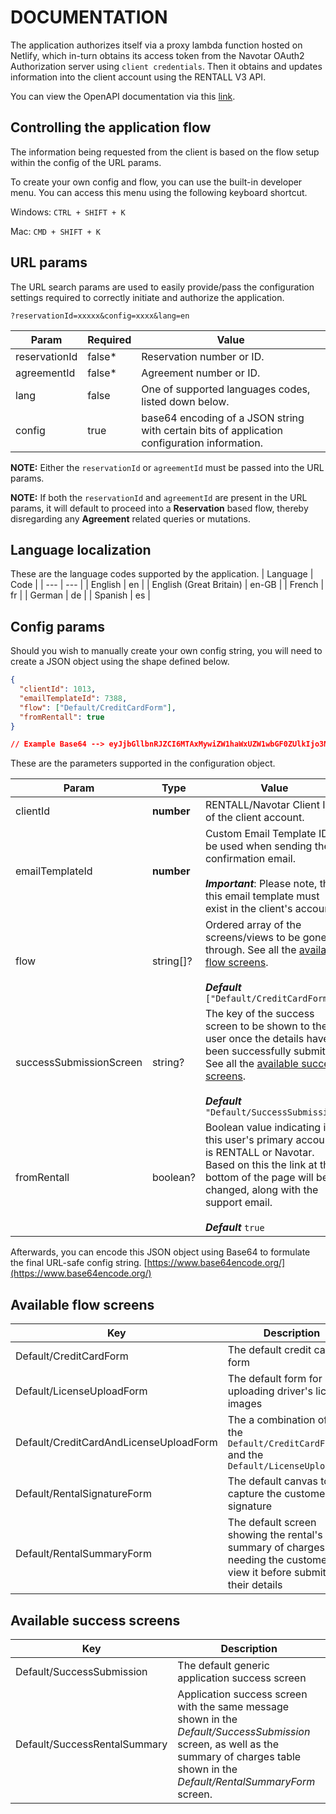 # DOCUMENTATION

The application authorizes itself via a proxy lambda function hosted on Netlify, which in-turn obtains its access token from the Navotar OAuth2 Authorization server using `client credentials`. Then it obtains and updates information into the client account using the RENTALL V3 API.

You can view the OpenAPI documentation via this [link](https://api.apprentall.com/docs).

## Controlling the application flow

The information being requested from the client is based on the flow setup within the config of the URL params.

To create your own config and flow, you can use the built-in developer menu. You can access this menu using the following keyboard shortcut.

Windows: `CTRL + SHIFT + K`

Mac: `CMD + SHIFT + K`

## URL params

The URL search params are used to easily provide/pass the configuration settings required to correctly initiate and authorize the application.

```
?reservationId=xxxxx&config=xxxx&lang=en
```

| Param         | Required | Value                                                                                        |
| ------------- | -------- | -------------------------------------------------------------------------------------------- |
| reservationId | false\*  | Reservation number or ID.                                                                    |
| agreementId   | false\*  | Agreement number or ID.                                                                      |
| lang          | false    | One of supported languages codes, listed down below.                                         |
| config        | true     | base64 encoding of a JSON string with certain bits of application configuration information. |

**NOTE:** Either the `reservationId` or `agreementId` must be passed into the URL params.

**NOTE:** If both the `reservationId` and `agreementId` are present in the URL params, it will default to proceed into a **Reservation** based flow, thereby disregarding any **Agreement** related queries or mutations.

## Language localization

These are the language codes supported by the application.
| Language | Code |
| --- | --- |
| English | en |
| English (Great Britain) | en-GB |
| French | fr |
| German | de |
| Spanish | es |

## Config params

Should you wish to manually create your own config string, you will need to create a JSON object using the shape defined below.

```json
{
  "clientId": 1013,
  "emailTemplateId": 7388,
  "flow": ["Default/CreditCardForm"],
  "fromRentall": true
}

// Example Base64 --> eyJjbGllbnRJZCI6MTAxMywiZW1haWxUZW1wbGF0ZUlkIjo3Mzg4LCJmbG93IjpbIkRlZmF1bHQvQ3JlZGl0Q2FyZEZvcm0iXSwiZnJvbVJlbnRhbGwiOnRydWV9
```

These are the parameters supported in the configuration object.

| Param                   | Type       | Value                                                                                                                                                                                                                                  |
| ----------------------- | ---------- | -------------------------------------------------------------------------------------------------------------------------------------------------------------------------------------------------------------------------------------- |
| clientId                | **number** | RENTALL/Navotar Client ID of the client account.                                                                                                                                                                                       |
| emailTemplateId         | **number** | Custom Email Template ID to be used when sending the confirmation email.<br /><br /> **_Important_**: Please note, that this email template must exist in the client's account.                                                        |
| flow                    | string[]?  | Ordered array of the screens/views to be gone through. See all the [available flow screens](#available-flow-screens). <br /><br /> **_Default_** `["Default/CreditCardForm"]`                                                          |
| successSubmissionScreen | string?    | The key of the success screen to be shown to the user once the details have been successfully submitted. See all the [available success screens](#available-success-screens). <br /><br /> **_Default_** `"Default/SuccessSubmission"` |
| fromRentall             | boolean?   | Boolean value indicating if this user's primary account is RENTALL or Navotar. Based on this the link at the bottom of the page will be changed, along with the support email. <br /><br /> **_Default_** `true`                       |

Afterwards, you can encode this JSON object using Base64 to formulate the final URL-safe config string. [https://www.base64encode.org/](https://www.base64encode.org/)

## Available flow screens

| Key                                    | Description                                                                                                                |
| -------------------------------------- | -------------------------------------------------------------------------------------------------------------------------- |
| Default/CreditCardForm                 | The default credit card form                                                                                               |
| Default/LicenseUploadForm              | The default form for uploading driver's license images                                                                     |
| Default/CreditCardAndLicenseUploadForm | The a combination of both the `Default/CreditCardForm` and the `Default/LicenseUploadForm`                                 |
| Default/RentalSignatureForm            | The default canvas to capture the customer's signature                                                                     |
| Default/RentalSummaryForm              | The default screen showing the rental's summary of charges needing the customer to view it before submitting their details |

## Available success screens

| Key                          | Description                                                                                                                                                                                |
| ---------------------------- | ------------------------------------------------------------------------------------------------------------------------------------------------------------------------------------------ |
| Default/SuccessSubmission    | The default generic application success screen                                                                                                                                             |
| Default/SuccessRentalSummary | Application success screen with the same message shown in the _Default/SuccessSubmission_ screen, as well as the summary of charges table shown in the _Default/RentalSummaryForm_ screen. |
